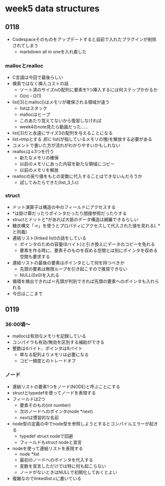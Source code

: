 # week5 data structures

## 0118

- Codespaceそのものをアップデートすると自前で入れたプラグインが削除されてしまう
  - markdown all in oneを入れ直した

### mallocとrealloc
- C言語は今回で最後らしい
- 検索ではなく挿入コストの話
  - ソート済のサイズnの配列に要素を1つ挿入するには何ステップかかるか
  - O(n)・Ω(1)
- list[3]とmalloc()はメモリが確保される領域が違う
  - listはスタック
  - mallocはヒープ
  - このあたり覚えてないから復習しなければ
  - week4のnote見たら動画だった……
- list[3]だと永遠にサイズ3の配列を与えることになる
- list=tmpとする *前に* list(が指しているメモリの塊)を解放する必要がある
- コメントで書いた方が流れがわかりやすいかもしれない
- reallocは↓3つを行う
  - 新たなメモリの確保
  - 以前のメモリにあった内容を新たな領域にコピー
  - 以前のメモリを解放
- reallocの戻り値をもとの変数に代入することはできないんだろうか
  - 試してみたらできた(list_3_1.c)

### struct
- ドット演算子は構造の中のフィールドにアクセスする
- *は掛け算だったりポインタだったり間接参照だったりする
- structとドットと*があれば大抵のデータ構造は網羅できるらしい
- 糖衣構文「->」を使うとプロパティにアクセスして代入された値を見れる(. *と同義)
- 連結リスト(linked list)の話をしている
  - ポインタのための容量(8バイト)と引き換えにデータのコピーを免れる
  - 要素を作る時に、要素そのものを収める空間とは別にポインタを収める空間も要求する
- 連結リストの最後の要素はポインタとして何を持つべきか
  - 先頭の要素は無限ループを引き起こすので推奨できない
  - NULL(0x0)を入れる
- 循環を検出できれば＝先頭が判別できれば先頭の要素へのポインタも入れられる
- 今日はここまで

## 0119

### 36:00頃～
- mallocは有効なメモリを記録している
- コンパイラも有効/無効を区別する補助ができる
- 整数は4バイト、ポインタは8バイト
  - 単なる配列よりメモリは必要になる
  - コピー頻度とのトレードオフ

### ノード
- 連結リストの要素1つをノード(NODE)と呼ぶことにする
- structとtypedefを使ってノードを表現する
- フィールドは2つ
  - 要素そのもの(int number)
  - 次のノードへのポインタ(node *next)
  - nextは慣習的な名前
- node型の定義の中でnode型を参照しようとするとコンパイルエラーが起きる
  - typedef struct nodeで回避
  - フィールドもstruct nodeと宣言
- nodeを使って連結リストを表現する
  - node *list
  - 最初のノードへのポインタを代入する
  - 変数を宣言しただけでは特に何も起こらない
  - ノードがないときはNULLで初期化しておくとよい
- 複雑なのでlinkedlist.cに書いている